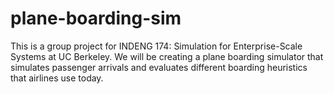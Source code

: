 # plane-boarding-sim
This is a group project for INDENG 174: Simulation for Enterprise-Scale Systems at UC Berkeley. We will be creating a plane boarding simulator that simulates passenger arrivals and evaluates different boarding heuristics that airlines use today.
